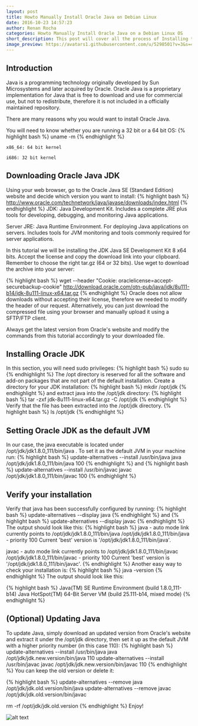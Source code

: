 ```yaml
---
layout: post
title: Howto Manually Install Oracle Java on Debian Linux
date: 2016-10-23 14:57:23
author: Renan Rocha
categories: Howto Manually Install Oracle Java on a Debian Linux OS
short_description: This post will cover all the process of Installing the latest Java under Debian
image_preview: https://avatars1.githubusercontent.com/u/5298501?v=3&s=466
---
```


## Introduction

Java is a programming technology originally developed by Sun Microsystems and later acquired by Oracle. Oracle Java is a proprietary implementation for Java that is free to download and use for commercial use, but not to redistribute, therefore it is not included in a officially maintained repository.

There are many reasons why you would want to install Oracle Java.

You will need to know whether you are running a 32 bit or a 64 bit OS:
{% highlight bash %}
uname -m
{% endhighlight %}


    x86_64: 64 bit kernel

    i686: 32 bit kernel

## Downloading Oracle Java JDK

Using your web browser, go to the Oracle Java SE (Standard Edition) website and decide which version you want to install:
{% highlight bash %}
http://www.oracle.com/technetwork/java/javase/downloads/index.html
{% endhighlight %}
JDK: Java Development Kit. Includes a complete JRE plus tools for developing, debugging, and monitoring Java applications.

Server JRE: Java Runtime Environment. For deploying Java applications on servers. Includes tools for JVM monitoring and tools commonly required for server applications.

In this tutorial we will be installing the JDK Java SE Development Kit 8 x64 bits. Accept the license and copy the download link into your clipboard. Remember to choose the right tar.gz (64 or 32 bits). Use wget to download the archive into your server:


{% highlight bash %}
wget --header "Cookie: oraclelicense=accept-securebackup-cookie" http://download.oracle.com/otn-pub/java/jdk/8u111-b14/jdk-8u111-linux-x64.tar.gz
{% endhighlight %}
Oracle does not allow downloads without accepting their license, therefore we needed to modify the header of our request. Alternatively, you can just download the compressed file using your browser and manually upload it using a SFTP/FTP client.

Always get the latest version from Oracle's website and modify the commands from this tutorial accordingly to your downloaded file.

## Installing Oracle JDK
In this section, you will need sudo privileges:
{% highlight bash %}
sudo su
{% endhighlight %}
The /opt directory is reserved for all the software and add-on packages that are not part of the default installation. Create a directory for your JDK installation:
{% highlight bash %}
 mkdir /opt/jdk
{% endhighlight %}
and extract java into the /opt/jdk directory:
{% highlight bash %}
tar -zxf jdk-8u111-linux-x64.tar.gz -C /opt/jdk
{% endhighlight %}
Verify that the file has been extracted into the /opt/jdk directory.
{% highlight bash %}
 ls /opt/jdk
{% endhighlight %}
## Setting Oracle JDK as the default JVM
In our case, the java executable is located under /opt/jdk/jdk1.8.0_111/bin/java . To set it as the default JVM in your machine run:
{% highlight bash %}
update-alternatives --install /usr/bin/java java /opt/jdk/jdk1.8.0_111/bin/java 100
{% endhighlight %}
and
{% highlight bash %}
update-alternatives --install /usr/bin/javac javac /opt/jdk/jdk1.8.0_111/bin/javac 100
{% endhighlight %}
## Verify your installation
Verify that java has been successfully configured by running:
{% highlight bash %}
update-alternatives --display java
{% endhighlight %}
and
{% highlight bash %}
update-alternatives --display javac
{% endhighlight %}
The output should look like this:
{% highlight bash %}
java - auto mode
  link currently points to /opt/jdk/jdk1.8.0_111/bin/java
/opt/jdk/jdk1.8.0_111/bin/java - priority 100
Current 'best' version is '/opt/jdk/jdk1.8.0_111/bin/java'.

javac - auto mode
  link currently points to /opt/jdk/jdk1.8.0_111/bin/javac
/opt/jdk/jdk1.8.0_111/bin/javac - priority 100
Current 'best' version is '/opt/jdk/jdk1.8.0_111/bin/javac'.
{% endhighlight %}
Another easy way to check your installation is:
{% highlight bash %}
java -version
{% endhighlight %}
The output should look like this:

{% highlight bash %}
Java(TM) SE Runtime Environment (build 1.8.0_111-b14)
Java HotSpot(TM) 64-Bit Server VM (build 25.111-b14, mixed mode)
{% endhighlight %}
## (Optional) Updating Java
To update Java, simply download an updated version from Oracle's website and extract it under the /opt/jdk directory, then set it up as the default JVM with a higher priority number (in this case 110):
{% highlight bash %}
update-alternatives --install /usr/bin/java java /opt/jdk/jdk.new.version/bin/java 110
update-alternatives --install /usr/bin/javac javac /opt/jdk/jdk.new.version/bin/javac 110
{% endhighlight %}
You can keep the old version or delete it:

{% highlight bash %}
update-alternatives --remove java /opt/jdk/jdk.old.version/bin/java
update-alternatives --remove javac /opt/jdk/jdk.old.version/bin/javac

rm -rf /opt/jdk/jdk.old.version
{% endhighlight %}
Enjoy!

![alt text](http://i.imgur.com/iqLX7mC.gif "Impressive") 


